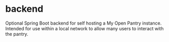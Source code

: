 # backend
Optional Spring Boot backend for self hosting a My Open Pantry instance. Intended for use within a local network to allow many users to interact with the pantry.

